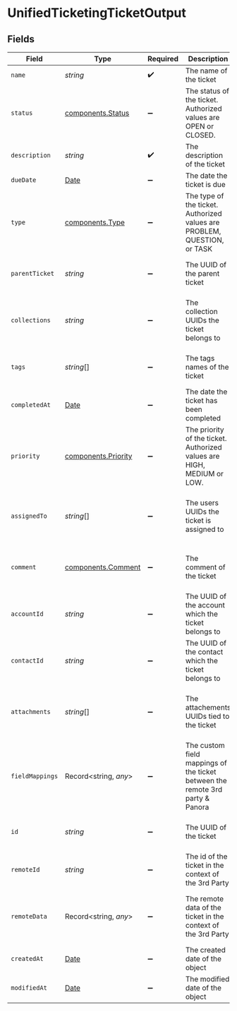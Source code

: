 # UnifiedTicketingTicketOutput


## Fields

| Field                                                                                         | Type                                                                                          | Required                                                                                      | Description                                                                                   | Example                                                                                       |
| --------------------------------------------------------------------------------------------- | --------------------------------------------------------------------------------------------- | --------------------------------------------------------------------------------------------- | --------------------------------------------------------------------------------------------- | --------------------------------------------------------------------------------------------- |
| `name`                                                                                        | *string*                                                                                      | :heavy_check_mark:                                                                            | The name of the ticket                                                                        | Customer Service Inquiry                                                                      |
| `status`                                                                                      | [components.Status](../../models/components/status.md)                                        | :heavy_minus_sign:                                                                            | The status of the ticket. Authorized values are OPEN or CLOSED.                               | OPEN                                                                                          |
| `description`                                                                                 | *string*                                                                                      | :heavy_check_mark:                                                                            | The description of the ticket                                                                 | Help customer                                                                                 |
| `dueDate`                                                                                     | [Date](https://developer.mozilla.org/en-US/docs/Web/JavaScript/Reference/Global_Objects/Date) | :heavy_minus_sign:                                                                            | The date the ticket is due                                                                    | 2024-10-01T12:00:00Z                                                                          |
| `type`                                                                                        | [components.Type](../../models/components/type.md)                                            | :heavy_minus_sign:                                                                            | The type of the ticket. Authorized values are PROBLEM, QUESTION, or TASK                      | BUG                                                                                           |
| `parentTicket`                                                                                | *string*                                                                                      | :heavy_minus_sign:                                                                            | The UUID of the parent ticket                                                                 | 801f9ede-c698-4e66-a7fc-48d19eebaa4f                                                          |
| `collections`                                                                                 | *string*                                                                                      | :heavy_minus_sign:                                                                            | The collection UUIDs the ticket belongs to                                                    | [<br/>"801f9ede-c698-4e66-a7fc-48d19eebaa4f"<br/>]                                            |
| `tags`                                                                                        | *string*[]                                                                                    | :heavy_minus_sign:                                                                            | The tags names of the ticket                                                                  | [<br/>"my_tag",<br/>"urgent_tag"<br/>]                                                        |
| `completedAt`                                                                                 | [Date](https://developer.mozilla.org/en-US/docs/Web/JavaScript/Reference/Global_Objects/Date) | :heavy_minus_sign:                                                                            | The date the ticket has been completed                                                        | 2024-10-01T12:00:00Z                                                                          |
| `priority`                                                                                    | [components.Priority](../../models/components/priority.md)                                    | :heavy_minus_sign:                                                                            | The priority of the ticket. Authorized values are HIGH, MEDIUM or LOW.                        | HIGH                                                                                          |
| `assignedTo`                                                                                  | *string*[]                                                                                    | :heavy_minus_sign:                                                                            | The users UUIDs the ticket is assigned to                                                     | [<br/>"801f9ede-c698-4e66-a7fc-48d19eebaa4f"<br/>]                                            |
| `comment`                                                                                     | [components.Comment](../../models/components/comment.md)                                      | :heavy_minus_sign:                                                                            | The comment of the ticket                                                                     | {<br/>"content": "Assigned the issue !"<br/>}                                                 |
| `accountId`                                                                                   | *string*                                                                                      | :heavy_minus_sign:                                                                            | The UUID of the account which the ticket belongs to                                           | 801f9ede-c698-4e66-a7fc-48d19eebaa4f                                                          |
| `contactId`                                                                                   | *string*                                                                                      | :heavy_minus_sign:                                                                            | The UUID of the contact which the ticket belongs to                                           | 801f9ede-c698-4e66-a7fc-48d19eebaa4f                                                          |
| `attachments`                                                                                 | *string*[]                                                                                    | :heavy_minus_sign:                                                                            | The attachements UUIDs tied to the ticket                                                     | [<br/>"801f9ede-c698-4e66-a7fc-48d19eebaa4f"<br/>]                                            |
| `fieldMappings`                                                                               | Record<string, *any*>                                                                         | :heavy_minus_sign:                                                                            | The custom field mappings of the ticket between the remote 3rd party & Panora                 | {<br/>"fav_dish": "broccoli",<br/>"fav_color": "red"<br/>}                                    |
| `id`                                                                                          | *string*                                                                                      | :heavy_minus_sign:                                                                            | The UUID of the ticket                                                                        | 801f9ede-c698-4e66-a7fc-48d19eebaa4f                                                          |
| `remoteId`                                                                                    | *string*                                                                                      | :heavy_minus_sign:                                                                            | The id of the ticket in the context of the 3rd Party                                          | id_1                                                                                          |
| `remoteData`                                                                                  | Record<string, *any*>                                                                         | :heavy_minus_sign:                                                                            | The remote data of the ticket in the context of the 3rd Party                                 | {<br/>"key1": "value1",<br/>"key2": 42,<br/>"key3": true<br/>}                                |
| `createdAt`                                                                                   | [Date](https://developer.mozilla.org/en-US/docs/Web/JavaScript/Reference/Global_Objects/Date) | :heavy_minus_sign:                                                                            | The created date of the object                                                                | 2024-10-01T12:00:00Z                                                                          |
| `modifiedAt`                                                                                  | [Date](https://developer.mozilla.org/en-US/docs/Web/JavaScript/Reference/Global_Objects/Date) | :heavy_minus_sign:                                                                            | The modified date of the object                                                               | 2024-10-01T12:00:00Z                                                                          |